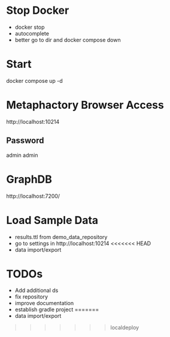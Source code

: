 # Stop Docker

- docker stop
- autocomplete
- better go to dir and docker compose down

# Start

docker compose up -d  

# Metaphactory Browser Access 

http://localhost:10214

## Password

admin admin

# GraphDB

http://localhost:7200/

# Load Sample Data

- results.ttl from demo_data_repository
- go to settings in http://localhost:10214
<<<<<<< HEAD
- data import/export


# TODOs

- Add additional ds
- fix repository 
- improve documentation 
- establish gradle project
=======
- data import/export
>>>>>>> localdeploy
